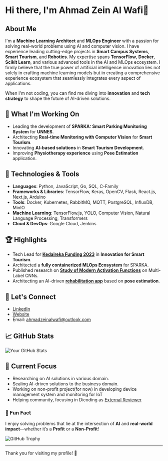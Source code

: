 # Hi there, I'm Ahmad Zein Al Wafi👋

## About Me
I'm a **Machine Learning Architect** and **MLOps Engineer** with a passion for solving real-world problems using AI and computer vision. I have experience leading cutting-edge projects in **Smart Campus Systems**, **Smart Tourism**, and **Robotics**. My expertise spans **TensorFlow**, **Docker**, **Scikit Learn**, and various advanced tools in the AI and MLOps ecosystem. I firmly believe that the true power of artificial intelligence innovation lies not solely in crafting machine learning models but in creating a comprehensive experience ecosystem that seamlessly integrates every aspect of applications.

When I'm not coding, you can find me diving into **innovation** and **tech strategy** to shape the future of AI-driven solutions.

## 🚀 What I'm Working On
- Leading the development of **SPARKA: Smart Parking Monitoring System** for **UNNES**.
- Architecting **Real-time Monitoring with Computer Vision** for **Smart Tourism**.
- Innovating **AI-based solutions** in **Smart Tourism Development**.
- Improving **Physiotherapy experience** using **Pose Estimation** application.

## 🔧 Technologies & Tools
- **Languages**: Python, JavaScript, Go, SQL, C-Family
- **Frameworks & Libraries**: TensorFlow, Keras, OpenCV, Flask, React.js, Next.js, Arduino
- **Tools**: Docker, Kubernetes, RabbitMQ, MQTT, PostgreSQL, InfluxDB, MinIO
- **Machine Learning**: TensorFlow.js, YOLO, Computer Vision, Natural Language Processing, Transformers
- **Cloud & DevOps**: Google Cloud, Jenkins

## 🏆 Highlights
- Tech Lead for [**Kedaireka Funding 2023**](https://unnes.ac.id/ikuti-unnes-prigel-mahasiswa-kembangkan-produk-kecerdasan-buatan/#:~:text=Ahmad%20Zein%20Al%20Wafi.) in **Innovation for Smart Tourism**.
- Architected a **fully containerized MLOps Ecosystem** for SPARKA.
- Published research on [**Study of Modern Activation Functions**](https://journal.uad.ac.id/index.php/JITEKI/article/view/29540) on Multi-Label CNNs.
- Architecting an AI-driven [**rehabilitation app**](https://www.journal.sekawan-org.id/index.php/jtim/article/view/415) based on **pose estimation**.

## 📢 Let's Connect
- [LinkedIn](https://www.linkedin.com/in/ahmad-zein-al-wafi)
- [Website](https://ahmadzeinalwafi.github.io)
- Email: [ahmadzeinalwafi@outlook.com](mailto:ahmadzeinalwafi@outlook.com)

## 📈 GitHub Stats
![Your GitHub Stats](https://github-readme-stats.vercel.app/api?username=ahmadzeinalwafi&show_icons=true&theme=radical)

## 🌱 Current Focus
- Researching on AI solutions in various domain.
- Scaling AI-driven solutions to the business domain.
- Working on non-profit project(for now) in developing device management system and monitoring for IoT
- Helping community, focusing in Dicoding as [External Reviewer](https://www.dicoding.com/users/ahmadzeinalwafi/academies)

### 🌟 Fun Fact
I enjoy solving problems that lie at the intersection of **AI** and **real-world impact**—whether it’s a **Profit** or a **Non-Profit**!

<!-- GitHub Trophy -->
![GitHub Trophy](https://github-profile-trophy.vercel.app/?username=ahmadzeinalwafi&theme=radical)

---

Thank you for visiting my profile! 🙌
